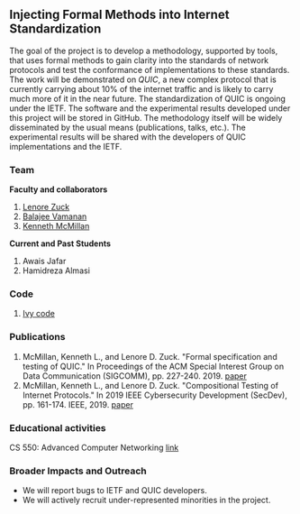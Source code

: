 ## Injecting Formal Methods into Internet Standardization

The goal of the project is to develop a methodology, supported by tools, that uses formal methods to gain clarity into the standards of network protocols and test the conformance of implementations to these standards. The work will be demonstrated on *QUIC*, a new complex protocol that is currently carrying about 10% of the internet traffic and is likely to carry much more of it in the near future. The standardization of QUIC is ongoing under the IETF. The software and the experimental results developed under this project will be stored in GitHub. The methodology itself will be widely disseminated by the usual means (publications, talks, etc.). The experimental results will be shared with the developers of QUIC implementations and the IETF. 

### Team 
**Faculty and collaborators**
1. [Lenore Zuck](https://www.cs.uic.edu/~lenore/)
2. [Balajee Vamanan](https://www.cs.uic.edu/~balajee/)
3. [Kenneth McMillan](https://www.mcmil.net)

**Current and Past Students**
1. Awais Jafar
2. Hamidreza Almasi 

### Code
1. [Ivy code](https://github.com/microsoft/ivy)

### Publications 
1. McMillan, Kenneth L., and Lenore D. Zuck. "Formal specification and testing of QUIC." In Proceedings of the ACM Special Interest Group on Data Communication (SIGCOMM), pp. 227-240. 2019. [paper](https://dl.acm.org/doi/10.1145/3341302.3342087)
2. McMillan, Kenneth L., and Lenore D. Zuck. "Compositional Testing of Internet Protocols." In 2019 IEEE Cybersecurity Development (SecDev), pp. 161-174. IEEE, 2019. [paper](https://ieeexplore.ieee.org/document/8901577)

### Educational activities 
CS 550: Advanced Computer Networking [link](https://catalog.uic.edu/all-course-descriptions/cs)

### Broader Impacts and Outreach 
- We will report bugs to IETF and QUIC developers.
- We will actively recruit under-represented minorities in the project.


